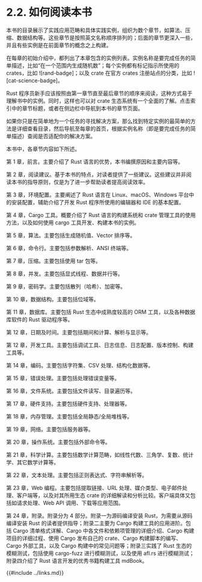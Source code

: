 # 2.2. 如何阅读本书

本书的目录展示了实践应用范畴和具体实践实例，组织为数个章节，如算法、压缩、数据结构等。这些章节是按照英文名称顺序排列的；后面的章节更深入一些，并且有些实例是在前面章节的概念之上构建。

在每章的初始介绍中，都列出了本章包含的实例列表。实例名称是要完成任务的简单描述，比如“在一个范围内生成随机数”；每个实例都有标记指示所使用的 crates，比如 ![rand-badge]；以及 crate 在官方 crates 注册站点的分类，比如 ![cat-science-badge]。

Rust 程序员新手应该按照由第一章节直至最后章节的顺序来阅读，这种方式易于理解书中的实例。同时，这样也可以对 crate 生态系统有一个全面的了解。点击索引中的章节标题，或者在侧边栏中导航到本书的章节页面。

如果你只是在简单地为一个任务的寻找解决方案，那么找到特定实例的最简单的方法是详细查看目录，然后导航至每章的首页，根据实例名称（即是要完成任务的简单描述）查阅是否适配你的解决方案。

本书中，各章节内容如下所述。

第 1 章，前言。主要介绍了 Rust 语言的优势，本书编撰原因和主要内容等。

第 2 章，阅读建议。基于本书的特点，对读者提供了一些建议。这些建议并非阅读本书的指导原则，仅是为了进一步帮助读者提高阅读效率。

第 3 章，环境配置。主要阐述了 Rust 语言在 Linux、macOS、Windows 平台中的安装配置，辅助介绍了开发 Rust 程序所使用的编辑器和 IDE 的基本配置。

第 4 章，Cargo 工具。概要介绍了 Rust 语言的构建系统和 crate 管理工具的使用方法，以及如何使用 cargo 工具开发、构建本书的实例。

第 5 章，算法。主要包括生成随机值、Vector 排序等。

第 6 章，命令行。主要包括参数解析、ANSI 终端等。

第 7 章，压缩。主要包括使用 tar 包等。

第 8 章，并发。主要包括显式线程、数据并行等。

第 9 章，密码学。主要包括散列（哈希）、加密等。

第 10 章，数据结构。主要包括位域等。

第 11 章，数据库。主要包括 Rust 生态中成熟度较高的 ORM 工具，以及各种数据库软件的 Rust 驱动程序等。

第 12 章，日期及时间。主要包括期间和计算、解析与显示等。

第 12 章，开发工具。主要包括调试工具、日志信息、日志配置、版本控制、构建工具等。

第 14 章，编码。主要包括字符集、CSV 处理、结构化数据等。

第 15 章，错误处理。主要包括处理错误变量等。

第 16 章，文件系统。主要包括文件读写、目录遍历等。

第 17 章，硬件支持。主要包括硬件支持、处理器等。

第 18 章，内存管理。主要包括全局静态/全局堆栈等。

第 19 章，网络。主要包括服务器等。

第 20 章，操作系统。主要包括外部命令等。

第 21 章，科学计算。主要包括数学计算范畴，如线性代数、三角学、复数、统计学、其它数学计算等。

第 22 章，文本处理。主要包括正则表达式、字符串解析等。

第 23 章，Web 编程。主要包括提取链接、URL 处理、媒介类型、电子邮件处理、客户端等，以及对其所用生态 crate 的详细解读和分析比较。客户端具体又包括如请求处理、Web API 调用、下载等应用范围。

第 24 章，附录。附录分为 4 部分。附录一为源码编译安装 Rust，为需要从源码编译安装 Rust 的读者提供指导；附录二主要为 Cargo 构建工具的应用进阶。包括 Cargo 清单格式详解、Cargo 中各文件和依赖项管理的详细介绍、Cargo 构建项目的详细过程、使用 Cargo 发布自己的 crate、Cargo 构建脚本的编写、Cargo 外部工具，以及 Cargo 构建中的常见问题等；附录三实践了 Rust 生态的模糊测试，包括使用 cargo-fuzz 进行模糊测试，以及使用 afl.rs 进行模糊测试；附录四介绍了 Rust 语言开发的优秀书籍构建工具 mdBook。

{{#include ../links.md}}
